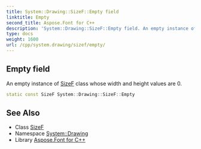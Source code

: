 ```yaml
---
title: System::Drawing::SizeF::Empty field
linktitle: Empty
second_title: Aspose.Font for C++
description: 'System::Drawing::SizeF::Empty field. An empty instance of SizeF class whose width and height values are 0 in C++.'
type: docs
weight: 1600
url: /cpp/system.drawing/sizef/empty/
---
```

## Empty field


An empty instance of [SizeF](../) class whose width and height values are 0.

```cpp
static const SizeF System::Drawing::SizeF::Empty
```

## See Also

* Class [SizeF](../)
* Namespace [System::Drawing](../../)
* Library [Aspose.Font for C++](../../../)
